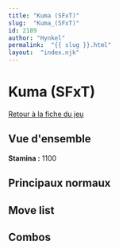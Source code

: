 ```yaml
---
title: "Kuma (SFxT)"
slug:  "Kuma_(SFxT)"
id: 2189
author: "Hynkel"
permalink:  "{{ slug }}.html"
layout:  "index.njk"
---
```


# Kuma (SFxT)

[Retour à la fiche du jeu](Street_Fighter_x_Tekken "wikilink")

## Vue d'ensemble

**Stamina :** 1100

## Principaux normaux

## Move list

## Combos
